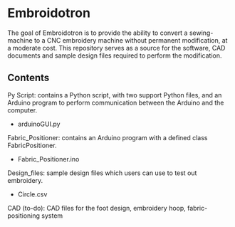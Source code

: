 # Embroidotron

The goal of Embroidotron is to provide the ability to convert a sewing-machine to a CNC embroidery machine without permanent modification, at a moderate cost.
This repository serves as a source for the software, CAD documents and sample design files required to perform the modification.


## Contents
Py Script: contains a Python script, with two support Python files, and an Arduino program to perform communication between the Arduino and the computer.
* arduinoGUI.py

Fabric_Positioner: contains an Arduino program with a defined class FabricPositioner.
* Fabric_Positioner.ino

Design_files: sample design files which users can use to test out embroidery.
* Circle.csv

CAD (to-do): CAD files for the foot design, embroidery hoop, fabric-positioning system
